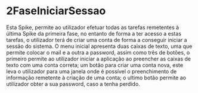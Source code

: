 # 2FaseIniciarSessao

Esta Spike, permite ao utilizador efetuar todas as tarefas remetentes
à última Spike da primeira fase, no entanto de forma a ter acesso a estas tarefas, 
o utilizador terá de criar uma conta de forma a conseguir iniciar a sessão do sistema. 
O menu inicial apresenta duas caixas de texto, uma que permite colocar o mail e a
outra a password, assim como três de botões, o primeiro permite ao utilizador iniciar a
aplicação ao preencher as caixas de texto com uma conta correta; um botão para criar 
uma conta nova, este leva o utilizador para uma janela onde é possível o preenchimento 
de informação remetente à criação de uma conta; 
o ultimo botão permite ao utilizador obter a sua password, caso a tenha perdido.

